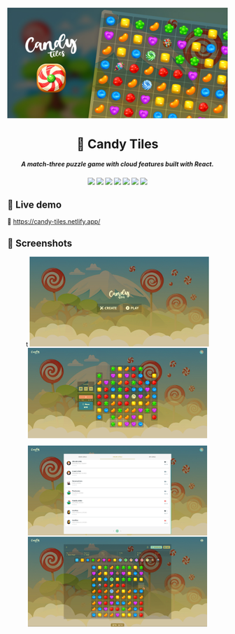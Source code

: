 ![Banner](.github/assets/social-banner.jpg)

<h1 align="center">
 🍭 Candy Tiles
</h1>

<h5 align="center">
  A match-three puzzle game with cloud features built with React.
</h5>

<p align="center">
  <img src="https://img.shields.io/badge/Vite-B73BFE?style=for-the-badge&logo=vite&logoColor=FFD62E"/>
  <img src="https://img.shields.io/badge/TypeScript-007ACC?style=for-the-badge&logo=typescript&logoColor=white"/>
  <img src="https://img.shields.io/badge/React-20232A?style=for-the-badge&logo=react&logoColor=61DAFB"/>
  <img src="https://img.shields.io/badge/React_Router-CA4245?style=for-the-badge&logo=react-router&logoColor=white"/>
  <img src="https://img.shields.io/badge/Tailwind_CSS-38B2AC?style=for-the-badge&logo=tailwind-css&logoColor=white"/>
  <img src="https://img.shields.io/badge/Material%20UI-007FFF?style=for-the-badge&logo=mui&logoColor=white"/>
  <img src="https://img.shields.io/badge/Supabase-181818?style=for-the-badge&logo=supabase&logoColor=white"/>
</p>

## 🚀 Live demo
🔗 https://candy-tiles.netlify.app/

## 📸 Screenshots

<p align="center">t
  <img src=".github/assets/screenshots/0.jpg" width="410"></img>
  <img src=".github/assets/screenshots/1.jpg" width="410"></img>
</p>

<p align="center">
  <img src=".github/assets/screenshots/2.jpg" width="410"></img>
  <img src=".github/assets/screenshots/3.jpg" width="410"></img>
</p>
